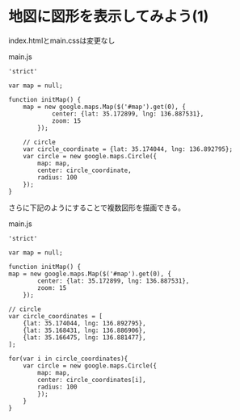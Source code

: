 # 地図に図形を表示してみよう(1)

index.htmlとmain.cssは変更なし

main.js

    'strict'

    var map = null;

    function initMap() {
        map = new google.maps.Map($('#map').get(0), {
                center: {lat: 35.172899, lng: 136.887531},
                zoom: 15
            });

        // circle
        var circle_coordinate = {lat: 35.174044, lng: 136.892795};
        var circle = new google.maps.Circle({
            map: map,
            center: circle_coordinate,
            radius: 100
        });
    }

さらに下記のようにすることで複数図形を描画できる。

main.js

    'strict'

    var map = null;

    function initMap() {
    map = new google.maps.Map($('#map').get(0), {
            center: {lat: 35.172899, lng: 136.887531},
            zoom: 15
        });

    // circle
    var circle_coordinates = [
        {lat: 35.174044, lng: 136.892795},
        {lat: 35.168431, lng: 136.886906},
        {lat: 35.166475, lng: 136.881477},
    ];

    for(var i in circle_coordinates){
        var circle = new google.maps.Circle({
            map: map,
            center: circle_coordinates[i],
            radius: 100
            });
        }
    }
